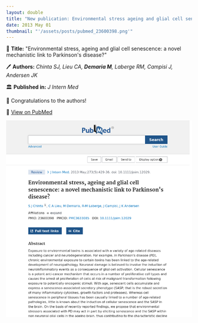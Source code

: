 ```yaml
---
layout: double
title: "New publication: Environmental stress ageing and glial cell senescence a novel mechanistic link to Parkinsons disease"
date: 2013 May 01
thumbnail: "'/assets/posts/pubmed_23600398.png'"
---
```

📖 <strong>Title:</strong> "Environmental stress, ageing and glial cell senescence: a novel mechanistic link to Parkinson's disease?"  

🖊️ <strong>Authors:</strong> <em>Chinta SJ, Lieu CA, <strong>Demaria M</strong>, Laberge RM, Campisi J, Andersen JK</em>  

🏛️ <strong>Published in:</strong> <em>J Intern Med</em>  

🎉 Congratulations to the authors!  

🔗 <a href="https://pubmed.ncbi.nlm.nih.gov/23600398/">View on PubMed</a>  

![Publication Image](/assets/posts/pubmed_23600398.png)
